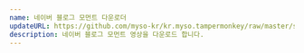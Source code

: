 ```yaml
---
name: 네이버 블로그 모먼트 다운로더
updateURL: https://github.com/myso-kr/kr.myso.tampermonkey/raw/master/service/com.naver.blog-moment.downloader.user.js
description: 네이버 블로그 모먼트 영상을 다운로드 합니다.
---
```

